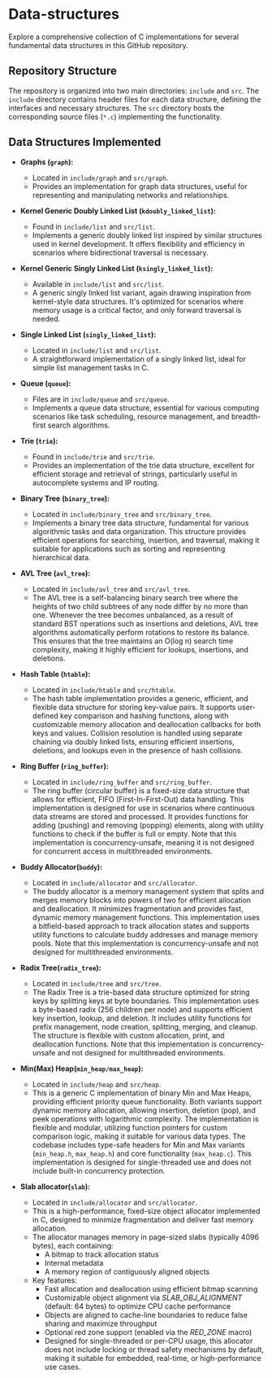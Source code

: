 # Data-structures

Explore a comprehensive collection of C implementations for several fundamental data structures in this GitHub repository.

## Repository Structure

The repository is organized into two main directories: `include` and `src`. The `include` directory contains header files for each data structure, defining the interfaces and necessary structures. The `src` directory hosts the corresponding source files (`*.c`) implementing the functionality.

## Data Structures Implemented

- **Graphs (`graph`):**
  - Located in `include/graph` and `src/graph`.
  - Provides an implementation for graph data structures, useful for representing and manipulating networks and relationships.

- **Kernel Generic Doubly Linked List (`kdoubly_linked_list`):**
  - Found in `include/list` and `src/list`.
  - Implements a generic doubly linked list inspired by similar structures used in kernel development. It offers flexibility and efficiency in scenarios where bidirectional traversal is necessary.

- **Kernel Generic Singly Linked List (`ksingly_linked_list`):**
  - Available in `include/list` and `src/list`.
  - A generic singly linked list variant, again drawing inspiration from kernel-style data structures. It's optimized for scenarios where memory usage is a critical factor, and only forward traversal is needed.

- **Single Linked List (`singly_linked_list`):**
  - Located in `include/list` and `src/list`.
  - A straightforward implementation of a singly linked list, ideal for simple list management tasks in C.

- **Queue (`queue`):**
  - Files are in `include/queue` and `src/queue`.
  - Implements a queue data structure, essential for various computing scenarios like task scheduling, resource management, and breadth-first search algorithms.

- **Trie (`trie`):**
  - Found in `include/trie` and `src/trie`.
  - Provides an implementation of the trie data structure, excellent for efficient storage and retrieval of strings, particularly useful in autocomplete systems and IP routing.

- **Binary Tree (`binary_tree`):**
  - Located in `include/binary_tree` and `src/binary_tree`.
  - Implements a binary tree data structure, fundamental for various algorithmic tasks and data organization. This structure provides efficient operations for searching, insertion, and traversal, making it suitable for applications such as sorting and representing hierarchical data.

- **AVL Tree (`avl_tree`):**
  - Located in `include/avl_tree` and `src/avl_tree`.
  - The AVL tree is a self-balancing binary search tree where the heights of two child subtrees of any node differ by no more than one. Whenever the tree becomes unbalanced, as a result of standard BST operations such as insertions and deletions, AVL tree algorithms automatically perform rotations to restore its balance. This ensures that the tree maintains an O(log n) search time complexity, making it highly efficient for lookups, insertions, and deletions.

- **Hash Table (`htable`):**
  - Located in `include/htable` and `src/htable`.
  - The hash table implementation provides a generic, efficient, and flexible data structure for storing key-value pairs. It supports user-defined key comparison and hashing functions, along with customizable memory allocation and deallocation callbacks for both keys and values. Collision resolution is handled using separate chaining via doubly linked lists, ensuring efficient insertions, deletions, and lookups even in the presence of hash collisions.

- **Ring Buffer (`ring_buffer`):**
  - Located in `include/ring_buffer` and `src/ring_buffer`.
  - The ring buffer (circular buffer) is a fixed-size data structure that allows for efficient, FIFO (First-In-First-Out) data handling. This implementation is designed for use in scenarios where continuous data streams are stored and processed. It provides functions for adding (pushing) and removing (popping) elements, along with utility functions to check if the buffer is full or empty. Note that this implementation is concurrency-unsafe, meaning it is not designed for concurrent access in multithreaded environments.

- **Buddy Allocator(`buddy`):**
  - Located in `include/allocator` and `src/allocator`.
  - The buddy allocator is a memory management system that splits and merges memory blocks into powers of two for efficient allocation and deallocation. It minimizes fragmentation and provides fast, dynamic memory management functions. This implementation uses a bitfield-based approach to track allocation states and supports utility functions to calculate buddy addresses and manage memory pools. Note that this implementation is concurrency-unsafe and not designed for multithreaded environments.

- **Radix Tree(`radix_tree`):**
  - Located in `include/tree` and `src/tree`.
  - The Radix Tree is a trie-based data structure optimized for string keys by splitting keys at byte boundaries. This implementation uses a byte-based radix (256 children per node) and supports efficient key insertion, lookup, and deletion. It includes utility functions for prefix management, node creation, splitting, merging, and cleanup. The structure is flexible with custom allocation, print, and deallocation functions. Note that this implementation is concurrency-unsafe and not designed for multithreaded environments.

- **Min(Max) Heap(`min_heap/max_heap`):**
  - Located in `include/heap` and `src/heap`.
  - This is a generic C implementation of binary Min and Max Heaps, providing efficient priority queue functionality. Both variants support dynamic memory allocation, allowing insertion, deletion (pop), and peek operations with logarithmic complexity. The implementation is flexible and modular, utilizing function pointers for custom comparison logic, making it suitable for various data types. The codebase includes type-safe headers for Min and Max variants (`min_heap.h`, `max_heap.h`) and core functionality (`max_heap.c`). This implementation is designed for single-threaded use and does not include built-in concurrency protection.

- **Slab allocator(`slab`):**
  - Located in `include/allocator` and `src/allocator`.
  - This is a high-performance, fixed-size object allocator implemented in C, designed to minimize fragmentation and deliver fast memory allocation.
  - The allocator manages memory in page-sized slabs (typically 4096 bytes), each containing:
    - A bitmap to track allocation status
    - Internal metadata
    - A memory region of contiguously aligned objects
  - Key features:
    - Fast allocation and deallocation using efficient bitmap scanning
    - Customizable object alignment via *SLAB_OBJ_ALIGNMENT* (default: 64 bytes) to optimize CPU cache performance
    - Objects are aligned to cache-line boundaries to reduce false sharing and maximize throughput
    - Optional red zone support (enabled via the *RED_ZONE* macro)
    - Designed for single-threaded or per-CPU usage, this allocator does not include locking or thread safety mechanisms by default, making it suitable for embedded, real-time, or high-performance use cases.
